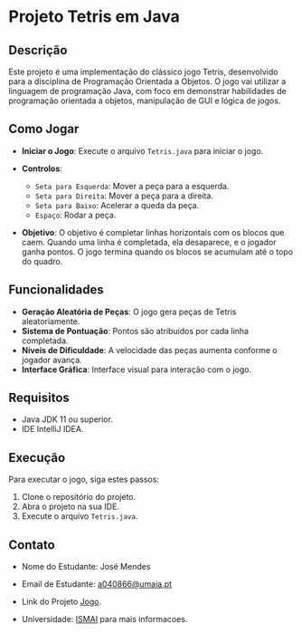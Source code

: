 # Projeto Tetris em Java

## Descrição

Este projeto é uma implementação do clássico jogo Tetris, desenvolvido para a disciplina de Programação Orientada a Objetos. O jogo vai utilizar a linguagem de programação Java, com foco em demonstrar habilidades de programação orientada a objetos, manipulação de GUI e lógica de jogos.

## Como Jogar

- **Iniciar o Jogo**: Execute o arquivo `Tetris.java` para iniciar o jogo.

- **Controlos**:
  - `Seta para Esquerda`: Mover a peça para a esquerda.
  - `Seta para Direita`: Mover a peça para a direita.
  - `Seta para Baixo`: Acelerar a queda da peça.
  - `Espaço`: Rodar a peça.

- **Objetivo**: O objetivo é completar linhas horizontais com os blocos que caem. Quando uma linha é completada, ela desaparece, e o jogador ganha pontos. O jogo termina quando os blocos se acumulam até o topo do quadro.

## Funcionalidades

- **Geração Aleatória de Peças**: O jogo gera peças de Tetris aleatoriamente.
- **Sistema de Pontuação**: Pontos são atribuídos por cada linha completada.
- **Níveis de Dificuldade**: A velocidade das peças aumenta conforme o jogador avança.
- **Interface Gráfica**: Interface visual para interação com o jogo.

## Requisitos

- Java JDK 11 ou superior.
- IDE IntelliJ IDEA.

## Execução

Para executar o jogo, siga estes passos:

1. Clone o repositório do projeto.
2. Abra o projeto na sua IDE.
3. Execute o arquivo `Tetris.java`.

## Contato

- Nome do Estudante: José Mendes
- Email de Estudante: <a040866@umaia.pt>

- Link do Projeto [Jogo](https://github.com/mendesjosemario/tbg05).
- Universidade: [ISMAI](https://www.umaia.pt/pt) para mais informacoes.
